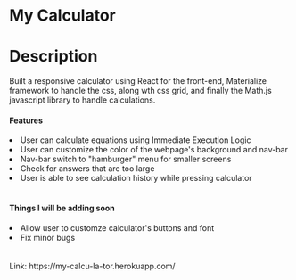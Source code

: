 # My Calculator

# Description

Built a responsive calculator using React for the front-end, Materialize framework to handle the css, along wth css grid, and finally the Math.js javascript library to handle calculations.


<h4>Features</h4>
<li>User can calculate equations using Immediate Execution Logic</li>
<li>User can customize the color of the webpage's background and nav-bar</li>
<li>Nav-bar switch to "hamburger" menu for smaller screens</li>
<li>Check for answers that are too large</li>
<li>User is able to see calculation history while pressing calculator</li>
<br />
<h4>Things I will be adding soon</h4>
<li>Allow user to customze calculator's buttons and font</li>
<li>Fix minor bugs</li>


<br />
<br />
Link: https://my-calcu-la-tor.herokuapp.com/





